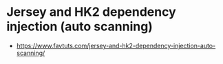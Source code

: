 # Jersey and HK2 dependency injection (auto scanning)

* https://www.favtuts.com/jersey-and-hk2-dependency-injection-auto-scanning/